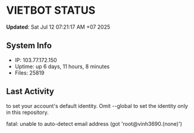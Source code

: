 # VIETBOT STATUS
**Updated**: Sat Jul 12 07:21:17 AM +07 2025

## System Info
- IP: 103.77.172.150
- Uptime: up 6 days, 11 hours, 8 minutes
- Files: 25819

## Last Activity

to set your account's default identity.
Omit --global to set the identity only in this repository.

fatal: unable to auto-detect email address (got 'root@vinh3690.(none)')

